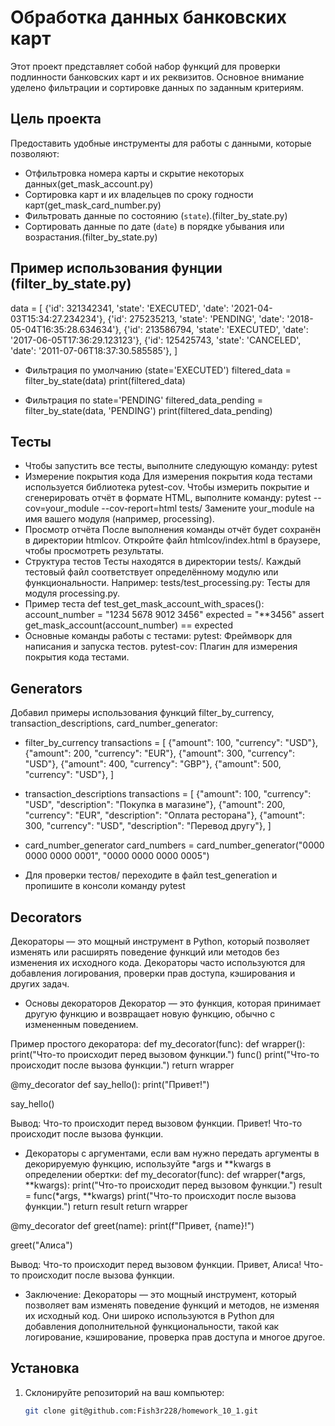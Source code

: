 # Обработка данных банковских карт 
Этот проект представляет собой набор функций для проверки подлинности банковских карт и их реквизитов. Основное внимание уделено фильтрации и сортировке данных по заданным критериям.

## Цель проекта

Предоставить удобные инструменты для работы с данными, которые позволяют:
- Отфильтровка номера карты и скрытие некоторых данных(get_mask_account.py)
- Сортировка карт и их владельцев по сроку годности карт(get_mask_card_number.py)
- Фильтровать данные по состоянию (`state`).(filter_by_state.py)
- Сортировать данные по дате (`date`) в порядке убывания или возрастания.(filter_by_state.py)

## Пример использования фунции (filter_by_state.py)

data = [
    {'id': 321342341, 'state': 'EXECUTED', 'date': '2021-04-03T15:34:27.234234'},
    {'id': 275235213, 'state': 'PENDING', 'date': '2018-05-04T16:35:28.634634'},
    {'id': 213586794, 'state': 'EXECUTED', 'date': '2017-06-05T17:36:29.123123'},
    {'id': 125425743, 'state': 'CANCELED', 'date': '2011-07-06T18:37:30.585585'},
]

- Фильтрация по умолчанию (state='EXECUTED')
filtered_data = filter_by_state(data)
print(filtered_data)

- Фильтрация по state='PENDING'
filtered_data_pending = filter_by_state(data, 'PENDING')
print(filtered_data_pending)

## Тесты 
- Чтобы запустить все тесты, выполните следующую команду:
pytest
- Измерение покрытия кода
Для измерения покрытия кода тестами используется библиотека pytest-cov. Чтобы измерить покрытие и сгенерировать отчёт в формате HTML, выполните команду:
pytest --cov=your_module --cov-report=html tests/
Замените your_module на имя вашего модуля (например, processing).
- Просмотр отчёта
После выполнения команды отчёт будет сохранён в директории htmlcov. Откройте файл htmlcov/index.html в браузере, чтобы просмотреть результаты.
- Структура тестов
Тесты находятся в директории tests/. Каждый тестовый файл соответствует определённому модулю или функциональности. Например:
tests/test_processing.py: Тесты для модуля processing.py.
- Пример теста
def test_get_mask_account_with_spaces():
    account_number = "1234 5678 9012 3456"
    expected = "**3456"
    assert get_mask_account(account_number) == expected
- Основные команды работы с тестами:
pytest: Фреймворк для написания и запуска тестов.
pytest-cov: Плагин для измерения покрытия кода тестами.

## Generators 
Добавил примеры использования функций filter_by_currency, transaction_descriptions, card_number_generator:
- filter_by_currency
transactions = [
    {"amount": 100, "currency": "USD"},
    {"amount": 200, "currency": "EUR"},
    {"amount": 300, "currency": "USD"},
    {"amount": 400, "currency": "GBP"},
    {"amount": 500, "currency": "USD"},
]
- transaction_descriptions
transactions = [
    {"amount": 100, "currency": "USD", "description": "Покупка в магазине"},
    {"amount": 200, "currency": "EUR", "description": "Оплата ресторана"},
    {"amount": 300, "currency": "USD", "description": "Перевод другу"},
]
- card_number_generator
card_numbers = card_number_generator("0000 0000 0000 0001", "0000 0000 0000 0005")

- Для проверки тестов/ переходите в файл test_generation  и пропишите в консоли команду pytest 
## Decorators
Декораторы — это мощный инструмент в Python, который позволяет изменять или расширять поведение функций или методов без 
изменения их исходного кода. Декораторы часто используются для добавления логирования, проверки прав доступа, 
кэширования и других задач.
- Основы декораторов 
Декоратор — это функция, которая принимает другую функцию и возвращает новую функцию, обычно с измененным поведением.

Пример простого декоратора:
def my_decorator(func):
    def wrapper():
        print("Что-то происходит перед вызовом функции.")
        func()
        print("Что-то происходит после вызова функции.")
    return wrapper

@my_decorator
def say_hello():
    print("Привет!")

say_hello()

Вывод:
Что-то происходит перед вызовом функции.
Привет!
Что-то происходит после вызова функции.

- Декораторы с аргументами, если вам нужно передать аргументы в декорируемую функцию, используйте *args и **kwargs в 
определении обертки:
def my_decorator(func):
    def wrapper(*args, **kwargs):
        print("Что-то происходит перед вызовом функции.")
        result = func(*args, **kwargs)
        print("Что-то происходит после вызова функции.")
        return result
    return wrapper

@my_decorator
def greet(name):
    print(f"Привет, {name}!")

greet("Алиса")

Вывод:
Что-то происходит перед вызовом функции.
Привет, Алиса!
Что-то происходит после вызова функции.
- Заключение:
Декораторы — это мощный инструмент, который позволяет вам изменять поведение функций и методов, не изменяя их исходный 
код. Они широко используются в Python для добавления дополнительной функциональности, такой как логирование, 
кэширование, проверка прав доступа и многое другое.

## Установка

1. Склонируйте репозиторий на ваш компьютер:
   ```bash
   git clone git@github.com:Fish3r228/homework_10_1.git
   